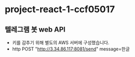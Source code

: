 # project-react-1-ccf05017

## 텔레그램 봇 web API
- 키를 감추기 위해 별도의 AWS 서버에 구성했습니다.
- http POST "http://3.34.86.117:8081/send" message=한글
